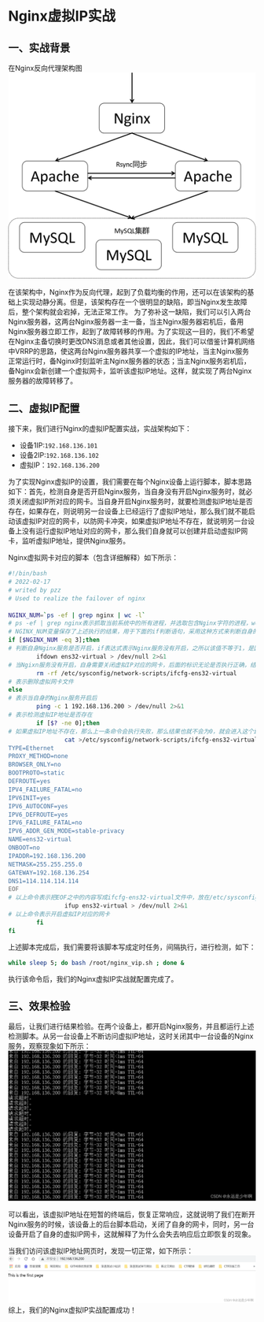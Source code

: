 # Nginx虚拟IP实战

## 一、实战背景

在Nginx反向代理架构图
![](_assets/Pasted%20image%2020240311144513.png)

在该架构中，Nginx作为反向代理，起到了负载均衡的作用，还可以在该架构的基础上实现动静分离。但是，该架构存在一个很明显的缺陷，即当Nginx发生故障后，整个架构就会宕掉，无法正常工作。
为了弥补这一缺陷，我们可以引入两台Nginx服务器，这两台Nginx服务器一主一备，当主Nginx服务器宕机后，备用Nginx服务器立即工作，起到了故障转移的作用。为了实现这一目的，我们不希望在Nginx主备切换时更改DNS消息或者其他设置，因此，我们可以借鉴计算机网络中VRRP的思路，使这两台Nginx服务器共享一个虚拟的IP地址，当主Nginx服务正常运行时，备Nginx时刻监听主Nginx服务器的状态；当主Nginx服务宕机后，备Nginx会新创建一个虚拟网卡，监听该虚拟IP地址。这样，就实现了两台Nginx服务器的故障转移了。

## 二、虚拟IP配置
接下来，我们进行Nginx的虚拟IP配置实战，实战架构如下：
- 设备1IP:`192.168.136.101`
- 设备2IP:`192.168.136.102`
- 虚拟IP：`192.168.136.200`

为了实现Nginx虚拟IP的设置，我们需要在每个Nginx设备上运行脚本，脚本思路如下：首先，检测自身是否开启Nginx服务，当自身没有开启Nginx服务时，就必须关闭虚拟IP所对应的网卡。当自身开启Nginx服务时，就要检测虚拟IP地址是否存在，如果存在，则说明另一台设备上已经运行了虚拟IP地址，那么我们就不能启动该虚拟IP对应的网卡，以防网卡冲突，如果虚拟IP地址不存在，就说明另一台设备上没有运行虚拟IP地址对应的网卡，那么我们自身就可以创建并启动虚拟IP网卡，监听虚拟IP地址，提供Nginx服务。

Nginx虚拟网卡对应的脚本（包含详细解释）如下所示：

```bash
#!/bin/bash
# 2022-02-17
# writed by pzz
# Used to realize the failover of nginx

NGINX_NUM=`ps -ef | grep nginx | wc -l`
# ps -ef | grep nginx表示抓取当前系统中的所有进程，并选取包含Nginx字符的进程，wc -l 表示统计行数
# NGINX_NUM变量保存了上述执行的结果，用于下面的if判断语句，采用这种方式来判断自身的Nginx服务是否开启
if [$NGINX_NUM -eq 3];then
# 判断自身Nginx服务是否开启，if表达式表示Nginx服务没有开启，之所以该值不等于1，是因为grep自身的进程和本进行会也会被抓取，这会影响抓取结果
        ifdown ens32-virtual > /dev/null 2>&1
# 当Ngixn服务没有开启，自身需要关闭虚拟IP对应的网卡，后面的标识无论是否执行正确，结果都不会显示在桌面上。
        rm -rf /etc/sysconfig/network-scripts/ifcfg-ens32-virtual
# 表示删除虚拟网卡文件
else
# 表示当自身的Nginx服务开启后
        ping -c 1 192.168.136.200 > /dev/null 2>&1
# 表示检测虚拟IP地址是否存在
        if [$? -ne 0];then
# 如果虚拟IP地址不存在，那么上一条命令会执行失败，那么结果也就不会为0，就会进入这个if语句
                cat >/etc/sysconfig/network-scripts/ifcfg-ens32-virtual <<EOF
TYPE=Ethernet
PROXY_METHOD=none
BROWSER_ONLY=no
BOOTPROTO=static
DEFROUTE=yes
IPV4_FAILURE_FATAL=no
IPV6INIT=yes
IPV6_AUTOCONF=yes
IPV6_DEFROUTE=yes
IPV6_FAILURE_FATAL=no
IPV6_ADDR_GEN_MODE=stable-privacy
NAME=ens32-virtual
ONBOOT=no
IPADDR=192.168.136.200
NETMASK=255.255.255.0
GATEWAY=192.168.136.254
DNS1=114.114.114.114
EOF
# 以上命令表示把EOF之中的内容写成ifcfg-ens32-virtual文件中，放在/etc/sysconfig/network-scripts/目录下
                ifup ens32-virtual > /dev/null 2>&1
# 以上命令表示开启虚拟IP对应的网卡
        fi
fi

```

上述脚本完成后，我们需要将该脚本写成定时任务，间隔执行，进行检测，如下：

```bash
while sleep 5; do bash /root/nginx_vip.sh ; done &
```

执行该命令后，我们的Nginx虚拟IP实战就配置完成了。

## 三、效果检验

最后，让我们进行结果检验。在两个设备上，都开启Nginx服务，并且都运行上述检测脚本。从另一台设备上不断访问虚拟IP地址，这时关闭其中一台设备的Nginx服务，观察现象如下所示：
![](_assets/Pasted%20image%2020240311144809.png)

可以看出，该虚拟IP地址在短暂的终端后，恢复正常响应，这就说明了我们在断开Nginx服务的时候，该设备上的后台脚本启动，关闭了自身的网卡，同时，另一台设备开启了自身的虚拟IP网卡，这就解释了为什么会失去响应后立即恢复的现象。

当我们访问该虚拟IP地址网页时，发现一切正常，如下所示：
![](_assets/Pasted%20image%2020240311144830.png)
综上，我们的Nginx虚拟IP实战配置成功！
